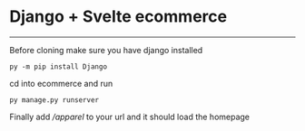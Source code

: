 # Django + Svelte ecommerce 
---

Before cloning make sure you have django installed
```
py -m pip install Django
```

cd into ecommerce and run
```
py manage.py runserver
```



Finally add */apparel* to your url and it should load the homepage

